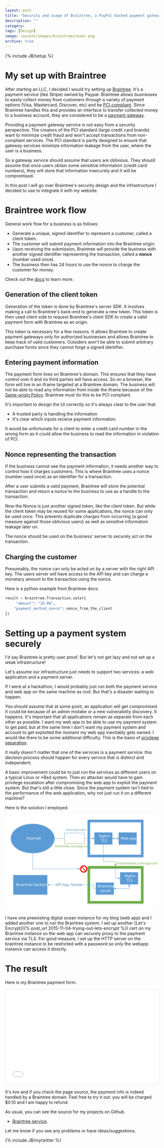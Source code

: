```yaml
---
layout: post
title: "Security and usage of Braintree, a PayPal backed payment gateway API"
description: ""
category: 
tags: [Design]
image: /assets/images/braintree/cover.png
archive: true
---
```


{% include JB/setup %}

# My set up with Braintree

After starting an LLC, I decided I would try setting up [Braintree](https://www.braintreepayments.com/).  It's a payment service (like Stripe) owned by Paypal.
Braintree allows businesses to easily collect money from customers through a variety of payment options (Visa, Mastercard, Discover, etc) and be
[PCI compliant](https://articles.braintreepayments.com/reference/security/pci-compliance). Since Braintree
handles this and provides an interface to transfer collected money to a business account, they are considered
to be a [payment gateway](https://en.wikipedia.org/wiki/Payment_gateway).

Providing a payment gateway service is not easy from a security perspective.
The creators of the PCI standard (large credit card brands) want to minimize credit fraud and won't accept
transactions from non-compliant services.
The PCI standard is partly designed to ensure that gateway services
minimize information leakage from the user, where the user is a business.

So a gateway service should assume that users are oblivious.  They should assume that 
once users obtain some sensitive information (credit card numbers), they will store that information insecurely and
it will be compromised.  

In this post I will go over Braintree's security design and the infrastructure I decided to use to integrate it with my website.

# Braintree work flow

General work flow for a business is as follows:

* Generate a unique, signed identifier to represent a customer, called a client token.
* The customer will submit payment information into the Braintree origin.
* Upon receiving the submission, Braintree will provide the business with another signed identifier representing the transaction, called a **nonce** (number used once).
* The business then has 24 hours to use the nonce to charge the customer for money.

Check out the [docs](https://developers.braintreepayments.com/start/overview) to learn more.

## Generation of the client token

Generation of the token is done by Braintree's server SDK.  It involves making a call to Braintree's back-end to generate a new token.
This token is then used client side to request Braintree's client SDK to create a valid payment form with Braintree as an origin.

This token is necessary for a few reasons.  It allows Braintree to create payment gateways only for authorized businesses and allows
Braintree to keep track of valid customers.  Outsiders won't be able to submit arbitrary purchase forms since they cannot
forge a signed identifier.


## Entering payment information

The payment form lives on Braintree's domain.  This ensures that they have control over it and no third parties
will have access.  So on a browser, the form will live in an iframe targeted at a Braintree domain.  The business will not be able to 
read any information from inside the iframe because of the [Same-origin Policy](https://developer.mozilla.org/en-US/docs/Web/Security/Same-origin_policy).
Braintree must do this to be PCI compliant.  

It's important to design the UI correctly so it's always clear to the user
that:

* A trusted party is handling the information
* It's clear which inputs receive payment information.

It would be unfortunate for a client to enter a credit card number in the wrong form as it could allow the business
to read the information in violation of PCI.

## Nonce representing the transaction

If the business cannot see the payment information, it needs another way to control how it charges customers.  This is 
where Braintree uses a nonce (number used once) as an identifier for a transaction.

After a user submits a valid payment, Braintree will store the potential transaction and return a nonce to the business to use as
a handle to the transaction.

Now the Nonce is just another signed token, like the client token.  But while the client token may be reused for some applications,
the nonce can only be used *once*.  This prevents duplicate charges from occurring (a good measure against those oblivious users) as 
well as sensitive information leakage later on.

The nonce should be used on the business' server to securely act on the transaction.

## Charging the customer

Presumably, the nonce can only be acted on by a server with the right API key.  The users server will have access to the API
key and can charge a monetary amount to the transaction using the nonce.

Here is a python example from Braintree docs:

```python
result = braintree.Transaction.sale({
     "amount": "10.00",
    "payment_method_nonce": nonce_from_the_client
})
```


# Setting up a payment system securely

I'd say Braintree is pretty user proof.  But let's not get lazy and not set up a weak infrastructure!

Let's assume our infrastructure just needs to support two services: a web application and a payment server.

If I were at a hackathon, I would probably just run both the payment service and web app on the same machine as root.  But that's a disaster waiting to happen.

You should assume that at some point, an application will get compromised. It could be because of an admin mistake or a new vulnerability discovery.  It happens.
It's important that all applications remain as separate from each other as possible.  I want my web app to be able to use my payment system
to get paid, but at the same time I don't want my payment system and account to get exploited the moment my web app inevitably gets owned.  I would like
there to be some additional difficulty.  This is the basis of [privilege separation](https://en.wikipedia.org/wiki/Privilege_separation).

It really doesn't matter that one of the services is a payment service: this decision process should happen for every service that is distinct
and independent.

A basic improvement could be to just run the services as different users on a typical Linux or *Bsd system.  Then an attacker would have to gain privilege
escalation after compromising the web app to exploit the payment system.  But that's still a little close.  Since the payment system isn't tied to
the performance of the web application, why not just run it on a different machine?

Here is the solution I employed.

![](/assets/images/braintree/braintreesetup.svg)

I have one preexisting digital ocean instance for my blog (web app) and I added another one to run the Braintree system.
I set up another [Let's Encrypt]({% post_url 2015-11-04-trying-out-lets-encrypt %}) cert on my Braintree instance so the web app can securely proxy to the payment service via TLS.
For good measure, I set up the HTTP server on the braintree instance to be restricted with a password so only the webapp instance can access it directly.


# The result

Here is my Braintree payment form.

<iframe style="height: 22em; border: 1px solid #E6E6E6;" width="100%" src="{{site.braintree}}"></iframe>

It's live and if you check the page source, the payment info is indeed handled by a Braintree domain.  Feel free to try it out:
you will be charged $0.10 and I am happy to refund.

As usual, you can see the source for my projects on Github.

* [Braintree service](https://github.com/conorpp/braintree-box).

Let me know if you see any problems or have ideas/suggestions.

{% include JB/mytwitter %}

